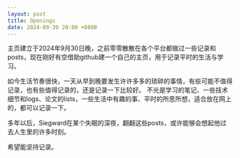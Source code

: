 ```yaml
---
layout: post
title: Openings
date: 2024-09-30 20:00 +0800
---
```

主页建立于2024年9月30日晚，之前零零散散在各个平台都做过一些记录和posts，现在刚好有空借助github建一个自己的主页，用于记录平时的生活与学习。

如今生活节奏很快，一天从早到晚要发生许许多多的琐碎的事情，有些可能不值得记录，也有些值得记录的，还是记录一下比较好。
不光是学习的笔记、一些技术细节和logs、论文的lists，一些生活中有趣的事、平时的所思所想，适合放在网上的，都可以记录一下。

多年以后，Siegward在某个失眠的深夜，翻翻这些posts，或许能够会想起他过去人生里的许多时刻。

希望能坚持记录。
